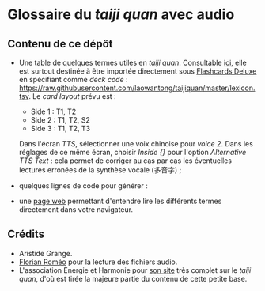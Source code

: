# Glossaire du _taiji quan_ avec audio

## Contenu de ce dépôt

- Une table de quelques termes utiles en _taiji quan_. Consultable [ici](lexicon.tsv), elle est surtout destinée à être importée directement sous [Flashcards Deluxe](http://orangeorapple.com/Flashcards/) en spécifiant comme _deck code_ : https://raw.githubusercontent.com/laowantong/taijiquan/master/lexicon.tsv. Le _card layout_ prévu est :
    - Side 1 : T1, T2
    - Side 2 : T1, T2, S2
    - Side 3 : T1, T2, T3
    
  Dans l'écran _TTS_, sélectionner une voix chinoise pour _voice 2_. Dans les réglages de ce même écran, choisir _Inside {}_ pour l'option _Alternative TTS Text_ : cela permet de corriger au cas par cas les éventuelles lectures erronées de la synthèse vocale (多音字) ;
- quelques lignes de code pour générer :
- une [page web](https://laowantong.github.io/taijiquan/) permettant d'entendre lire les différents termes directement dans votre navigateur.

## Crédits

- Aristide Grange.
- [Florian Roméo](https://github.com/feragon) pour la lecture des fichiers audio.
- L'association Énergie et Harmonie pour [son site](http://www.energie-harmonie.fr/home.php) très complet sur le _taiji quan_, d'où est tirée la majeure partie du contenu de cette petite base.